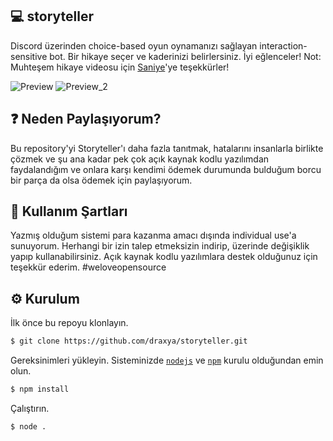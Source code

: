 ## 💻 storyteller
 Discord üzerinden choice-based oyun oynamanızı sağlayan interaction-sensitive bot. Bir hikaye seçer ve kaderinizi belirlersiniz. İyi eğlenceler!
 Not: Muhteşem hikaye videosu için [Saniye](https://www.youtube.com/c/Saniyeyoutube)'ye teşekkürler!
 
![Preview](https://user-images.githubusercontent.com/68575901/188519868-fbba8490-149a-4203-b7ee-4940ab86a9f3.png)
![Preview_2](https://user-images.githubusercontent.com/68575901/188645762-2850802f-fffc-4b97-878e-bfdf8352d8ff.png)


## ❓ Neden Paylaşıyorum?
 Bu repository'yi Storyteller'ı daha fazla tanıtmak, hatalarını insanlarla birlikte çözmek ve şu ana kadar pek çok açık kaynak kodlu yazılımdan faydalandığım ve onlara karşı kendimi ödemek durumunda bulduğum borcu bir parça da olsa ödemek için paylaşıyorum. 

## 📕 Kullanım Şartları
 Yazmış olduğum sistemi para kazanma amacı dışında individual use'a sunuyorum. Herhangi bir izin talep etmeksizin indirip, üzerinde değişiklik yapıp kullanabilirsiniz. Açık kaynak kodlu yazılımlara destek olduğunuz için teşekkür ederim. #weloveopensource
 
## ⚙️ Kurulum

İlk önce bu repoyu klonlayın.
```bash
$ git clone https://github.com/draxya/storyteller.git
```

Gereksinimleri yükleyin. Sisteminizde [`nodejs`](https://nodejs.org/en/) ve [`npm`](https://www.npmjs.com/) kurulu olduğundan emin olun.
```bash
$ npm install
```

Çalıştırın.
```bash
$ node .
```
